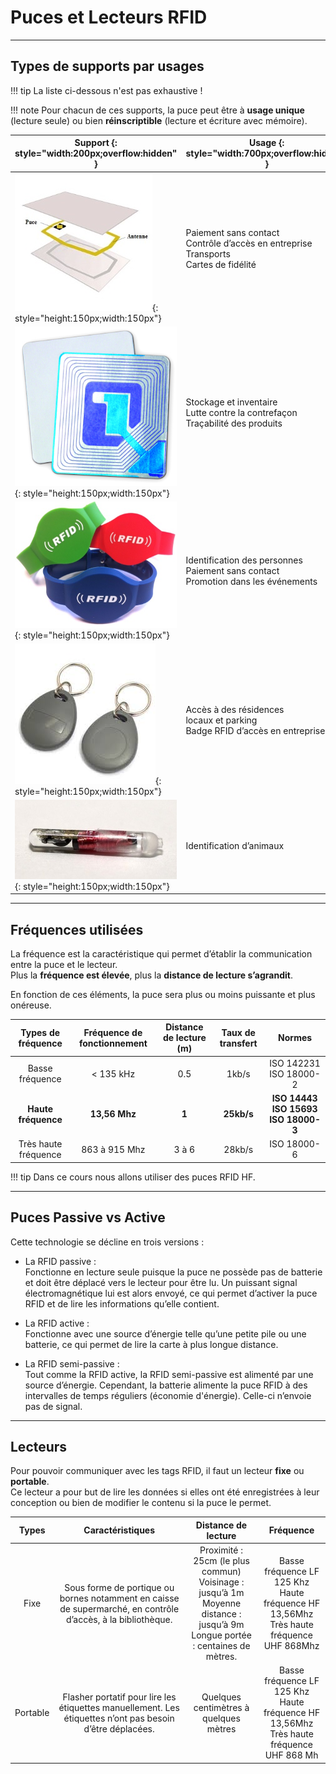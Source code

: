 # Puces et Lecteurs RFID

---

## Types de supports par usages

!!! tip
    La liste ci-dessous n'est pas exhaustive !
    

!!! note
    Pour chacun de ces supports, la puce peut être à **usage unique** (lecture seule) ou bien **réinscriptible** (lecture et écriture avec mémoire).

| Support  {: style="width:200px;overflow:hidden" }              | Usage {: style="width:700px;overflow:hidden" }                                             |
| -------------------- | --------------------------------------------------------- | 
| ![card](./assets/images/rfid/carte-rfid.jpg "card"){: style="height:150px;width:150px"} | Paiement sans contact<br>Contrôle d’accès en entreprise<br>Transports<br>Cartes de fidélité |
| ![etiquette](./assets/images/rfid/etiquette-rfid.jpg "etiquette"){: style="height:150px;width:150px"} | Stockage et inventaire<br>Lutte contre la contrefaçon<br>Traçabilité des produits |
| ![bracelet](./assets/images/rfid/bracelet-rfid.jpg "bracelet"){: style="height:150px;width:150px"} |     Identification des personnes<br>Paiement sans contact<br>Promotion dans les événements |
| ![badge](./assets/images/rfid/badge-rfid.jpg "badge"){: style="height:150px;width:150px"} |     Accès à des résidences<br>locaux et parking<br>Badge RFID d’accès en entreprise |
| ![puce-sous-cutane](./assets/images/rfid/puce-sous-cutane.jpg "puce-sous-cutane"){: style="height:150px;width:150px"} | Identification d’animaux |

---

## Fréquences utilisées

La fréquence est la caractéristique qui permet d’établir la communication entre la puce et le lecteur.   
Plus la **fréquence est élevée**, plus la **distance de lecture s’agrandit**.   

En fonction de ces éléments, la puce sera plus ou moins puissante et plus onéreuse.

|  Types de fréquence  | Fréquence de fonctionnement | Distance de lecture (m) | Taux de transfert |              Normes             |
|:--------------------:|:---------------------------:|:-----------------------:|:-----------------:|:-------------------------------:|
| Basse fréquence      | < 135 kHz                   | 0.5                     | 1kb/s             | ISO 142231 ISO 18000-2          |
| **Haute fréquence**      | **13,56 Mhz**                   | **1**                       | **25kb/s**            | **ISO 14443 ISO 15693 ISO 18000-3** |
| Très haute fréquence | 863 à 915 Mhz               | 3 à 6                   | 28kb/s            | ISO 18000-6                     |

!!! tip
    Dans ce cours nous allons utiliser des puces RFID HF.
    
---

## Puces Passive vs Active

Cette technologie se décline en trois versions :

- La RFID passive :  
  Fonctionne en lecture seule puisque la puce ne possède pas de batterie et doit être déplacé vers le lecteur pour être lu. Un puissant signal électromagnétique lui est alors envoyé, ce qui permet d’activer la puce RFID et de lire les informations qu’elle contient.  

- La RFID active :  
  Fonctionne avec une source d’énergie telle qu’une petite pile ou une batterie, ce qui permet de lire la carte à plus longue distance.   

- La RFID semi-passive :   
  Tout comme la RFID active, la RFID semi-passive est alimenté par une source d’énergie. Cependant, la batterie alimente la puce RFID à des intervalles de temps réguliers (économie d'énergie). Celle-ci n’envoie pas de signal.


--- 

## Lecteurs

Pour pouvoir communiquer avec les tags RFID, il faut un lecteur **fixe** ou **portable**.   
Ce lecteur a pour but de lire les données si elles ont été enregistrées à leur conception ou bien de modifier le contenu si la puce le permet.   



|   Types  |                                               Caractéristiques                                               |                                                     Distance de lecture                                                     |                                        Fréquence                                        |
|:--------:|:------------------------------------------------------------------------------------------------------------:|:---------------------------------------------------------------------------------------------------------------------------:|:---------------------------------------------------------------------------------------:|
| Fixe     | Sous forme de portique ou bornes notamment en caisse de supermarché, en contrôle d’accès, à la bibliothèque. | Proximité : 25cm (le plus commun) <br>Voisinage : jusqu’à 1m <br>Moyenne distance : jusqu’à 9m <br>Longue portée : centaines de mètres. | Basse fréquence LF 125 Khz <br>Haute fréquence HF 13,56Mhz  <br>Très haute fréquence UHF 868Mhz |
| Portable | Flasher portatif pour lire les étiquettes manuellement. Les étiquettes n’ont pas besoin d’être déplacées.      | Quelques centimètres à quelques mètres                                                                                      | Basse fréquence LF 125 Khz <br>Haute fréquence HF 13,56Mhz <br>Très haute fréquence UHF 868 Mh  | 